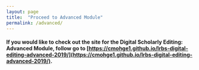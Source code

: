 ```yaml
---
layout: page
title:  "Proceed to Advanced Module"
permalink: /advanced/
---
```


#### If you would like to check out the site for the Digital Scholarly Editing: Advanced Module, follow go to [https://cmohge1.github.io/lrbs-digital-editing-advanced-2019/](https://cmohge1.github.io/lrbs-digital-editing-advanced-2019/).

